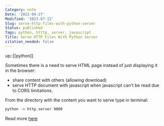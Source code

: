 ```yaml
---
Category: note
Date: '2022-04-27'
Modified: '2023-07-12'
Slug: serve-http-files-with-python-server
Status: published
Tags: python, htttp, server, javascript
Title: Serve HTTP Files With Python Server
citation_needed: false
---
```

up::[[python]]

Sometimes there is a need to serve HTML page instead of just displaying it in the browser:

- share content with others (allowing download)
- serve HTTP document with javascript when javascript can't be read due to CORS limitations.

From the directory with the content you want to serve type in terminal:

```sh
python -m http.server 9000
```

Read more [here](https://www.askpython.com/python-modules/python-httpserver)
